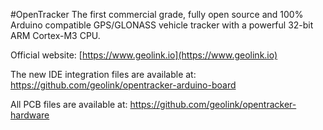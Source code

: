 #OpenTracker
The first commercial grade, fully open source and 100% Arduino compatible GPS/GLONASS vehicle tracker with a powerful 32-bit ARM Cortex-M3 CPU.

Official website: [https://www.geolink.io](https://www.geolink.io)


The new IDE integration files are available at: <https://github.com/geolink/opentracker-arduino-board>

All PCB files are available at: https://github.com/geolink/opentracker-hardware

